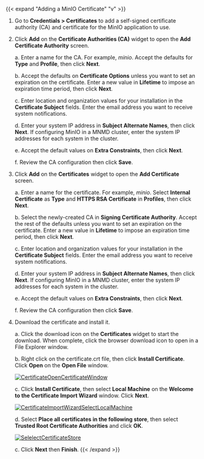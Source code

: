&NewLine;

{{< expand "Adding a MinIO Certificate" "v" >}}
1. Go to **Credentials > Certificates** to add a self-signed certificate authority (CA) and certificate for the MinIO application to use.

2. Click **Add** on the **Certificate Authorities (CA)** widget to open the **Add Certificate Authority** screen.

   a. Enter a name for the CA. For example, *minio*. 
      Accept the defaults for **Type** and **Profile**, then click **Next**.

   b. Accept the defaults on **Certificate Options** unless you want to set an expiration on the certificate. 
      Enter a new value in **Lifetime** to impose an expiration time period, then click **Next**. 

   c. Enter location and organization values for your installation in the **Certificate Subject** fields. 
      Enter the email address you want to receive system notifications.

   d. Enter your system IP address in **Subject Alternate Names**, then click **Next**. 
      If configuring MinIO in a MNMD cluster, enter the system IP addresses for each system in the cluster.

   e. Accept the default values on **Extra Constraints**, then click **Next**.

   f. Review the CA configuration then click **Save**.

3. Click **Add** on the **Certificates** widget to open the **Add Certificate** screen.

   a. Enter a name for the certificate. For example, *minio*. 
      Select **Internal Certificate** as **Type** and **HTTPS RSA Certificate** in **Profiles**, then click **Next**.

   b. Select the newly-created CA in **Signing Certificate Authority**. 
      Accept the rest of the defaults unless you want to set an expiration on the certificate. 
      Enter a new value in **Lifetime** to impose an expiration time period, then click **Next**. 

   c. Enter location and organization values for your installation in the **Certificate Subject** fields. 
      Enter the email address you want to receive system notifications.

   d. Enter your system IP address in **Subject Alternate Names**, then click **Next**.
      If configuring MinIO in a MNMD cluster, enter the system IP addresses for each system in the cluster.

   e. Accept the default values on **Extra Constraints**, then click **Next**.

   f. Review the CA configuration then click **Save**.

4. Download the certificate and install it.
   
   a. Click the download icon on the **Certificates** widget to start the download. When complete, click the browser download icon to open in a File Explorer window.

   b. Right click on the certificate.crt file, then click **Install Certificate**. Click **Open** on the **Open File** window.
   
   [![CertificateOpenCertificateWindow](/images/SCALE/23.10/CertificateOpenCertificateWindow.png "Open Certificate Window")](/images/SCALE/23.10/CertificateOpenCertificateWindow.png)

   c. Click **Install Certificate**, then select **Local Machine** on the **Welcome to the Certificate Import Wizard** window. Click **Next**.
   
   [![CertificateImportWizardSelectLocalMachine](/images/SCALE/23.10/CertificateImportWizardSelectLocalMachine.png "Select Local Machine Install")](/images/SCALE/23.10/CertificateImportWizardSelectLocalMachine.png)

   d. Select **Place all certificates in the following store**, then select **Trusted Root Certificate Authorities** and click **OK**. 
   
   [![SelelectCertificateStore](/images/SCALE/23.10/SelelectCertificateStore.png "Select Trusted Root Certificate Authorities")](/images/SCALE/23.10/SelelectCertificateStore.png)

   c. Click **Next** then **Finish**.
{{< /expand >}}